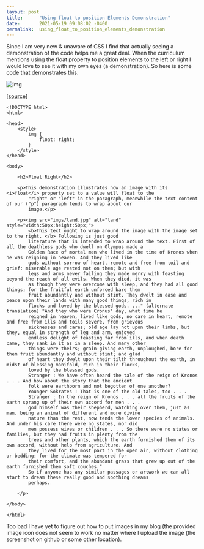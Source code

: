 ```yaml
---
layout: post
title:      "Using float to position Elements Demonstration"
date:       2021-05-19 09:08:02 -0400
permalink:  using_float_to_position_elements_demonstration
---
```



Since I am very new & unaware of CSS I find that actually seeing a demonstration of the code helps me a great deal.
When the curriculum mentions using the float property to position elements to the left or right I would love to see it with my own eyes (a demonstration). 
So here is some code that demonstrates this. 

![img](https://mrarthurwhite.github.io/css_float_positioning_demo/imgs/land.jpg)


[[source](https://github.com/mrarthurwhite/css_float_positioning_demo)]

```
<!DOCTYPE html>
<html>

<head>
    <style>
        img {
            float: right;
        }
    </style>
</head>

<body>

    <h2>Float Right</h2>

    <p>This demonstration illustrates how an image with its <i>float</i> property set to a value will float to the
        "right" or "left" in the paragraph, meanwhile the text content of our ("p") paragraph tends to wrap about our
        image.</p>

    <p><img src="imgs/land.jpg" alt="land" style="width:50px;height:50px;">
        <b>This text ought to wrap around the image with the image set to the right. </b> Following is just good
        literature that is intended to wrap around the text. First of all the deathless gods who dwell on Olympus made a
        Golden Race of mortal men who lived in the time of Kronos when he was reigning in heaven. And they lived like
        gods without sorrow of heart, remote and free from toil and grief: miserable age rested not on them; but with
        legs and arms never failing they made merry with feasting beyond the reach of all evils. When they died, it was
        as though they were overcome with sleep, and they had all good things; for the fruitful earth unforced bare them
        fruit abundantly and without stint. They dwelt in ease and peace upon their lands with many good things, rich in
        flocks and loved by the blessed gods. ..." (alternate translation) "And they who were Cronus' day, what time he
        reigned in heaven, lived like gods, no care in heart, remote and free from ills and toils severe, from grievous
        sicknesses and cares; old age lay not upon their limbs, but they, equal in strength of leg and arm, enjoyed
        endless delight of feasting far from ills, and when death came, they sank in it as in a sleep. And many other
        things were theirs; grain-giving earth, unploughed, bore for them fruit abundantly and without stint; and glad
        of heart they dwelt upon their tilth throughout the earth, in midst of blessing manifold, rich in their flocks,
        loved by the blessed gods.
        Stranger : We have often heard the tale of the reign of Kronos . . . And how about the story that the ancient
        folk were earthborn and not begotten of one another?
        Younger Sokrates : That is one of the old tales, too . . .
        Stranger : In the reign of Kronos . . . all the fruits of the earth sprang up of their own accord for men . . .
        god himself was their shepherd, watching over them, just as man, being an animal of different and more divine
        nature than the rest, now tends the lower species of animals. And under his care there were no states, nor did
        men possess wives or children . . . So there were no states or families, but they had fruits in plenty from the
        trees and other plants, which the earth furnished them of its own accord, without help from agriculture. And
        they lived for the most part in the open air, without clothing or bedding; for the climate was tempered for
        their comfort, and the abundant grass that grew up out of the earth furnished them soft couches."
        So if anyone has any similar passages or artwork we can all start to dream these really good and soothing dreams
        perhaps. 

    </p>

</body>

</html>
```

Too bad I have yet to figure out how to put images in my blog (the provided image icon does not seem to work no matter where I upload the image (the screenshot on github or some other location).

